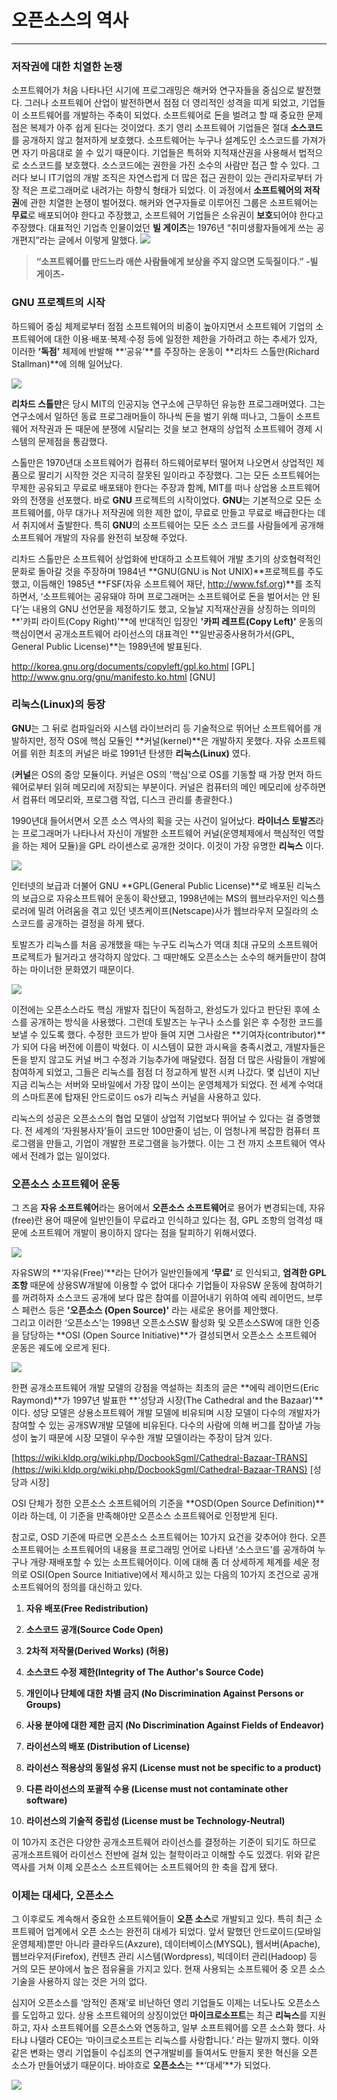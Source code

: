 # 오픈소스의 역사

---

### 저작권에 대한 치열한 논쟁

소프트웨어가 처음 나타나던 시기에 프로그래밍은 해커와 연구자들을 중심으로 발전했다. 그러나 소프트웨어 산업이 발전하면서 점점 더 영리적인 성격을 띠게 되었고, 기업들이 소프트웨어를 개발하는 주축이 되었다. 소프트웨어로 돈을 벌려고 할 때 중요한 문제점은 복제가 아주 쉽게 된다는 것이었다.
초기 영리 소프트웨어 기업들은 절대 **소스코드**를 공개하지 않고 철저하게 보호했다. 소프트웨어는 누구나 설계도인 소스코드를 가져가면 자기 마음대로 쓸 수 있기 때문이다. 기업들은 특허와 지적재산권을 사용해서 법적으로 소스코드를 보호했다. 소스코드에는 권한을 가진 소수의 사람만 접근 할 수 있다. 그러다 보니 IT기업의 개발 조직은 자연스럽게 더 많은 접근 권한이 있는 관리자로부터 가장 적은 프로그래머로 내려가는 하향식 형태가 되었다.
이 과정에서 **소프트웨어의 저작권**에 관한 치열한 논쟁이 벌어졌다. 해커와 연구자들로 이루어진 그룹은 소프트웨어는 **무료**로 배포되어야 한다고 주장했고, 소프트웨어 기업들은 소유권이 **보호**되어야 한다고 주장했다. 대표적인 기업측 인물이었던 **빌 게이츠**는 1976년 “취미생활자들에게 쓰는 공개편지”라는 글에서 이렇게 말했다.
![](/assets/1-1.jpg)
> **“소프트웨어를 만드느라 애쓴 사람들에게 보상을 주지 않으면 도둑질이다.” -빌 게이츠-**

### GNU 프로젝트의 시작

하드웨어 중심 체제로부터 점점 소프트웨어의 비중이 높아지면서 소프트웨어 기업의 소프트웨어에 대한 이용·배포·복제·수정 등에 일정한 제한을 가하려고 하는 추세가 있자, 이러한 **‘독점’** 체제에 반발해 **‘공유’**를 주장하는 운동이 **리차드 스톨만(Richard Stallman)**에 의해 일어났다.

![](/assets/2-1.jpg)

**리차드 스톨만**은 당시 MIT의 인공지능 연구소에 근무하던 유능한 프로그래머였다. 그는 연구소에서 일하던 동료 프로그래머들이 하나씩 돈을 벌기 위해 떠나고, 그들이 소프트웨어 저작권과 돈 때문에 분쟁에 시달리는 것을 보고 현재의 상업적 소프트웨어 경제 시스템의 문제점을 통감했다.

스톨만은 1970년대 소프트웨어가 컴퓨터 하드웨어로부터 떨어져 나오면서 상업적인 제품으로 팔리기 시작한 것은 지극히 잘못된 일이라고 주장했다. 그는 모든 소프트웨어는 무제한 공유되고 무료로 배포돼야 한다는 주장과 함께, MIT를 떠나 상업용 소프트웨어와의 전쟁을 선포했다. 바로 **GNU** 프로젝트의 시작이었다. **GNU**는 기본적으로 모든 소프트웨어를, 아무 대가나 저작권에 의한 제한 없이, 무료로 만들고 무료로 배급한다는 데서 취지에서 출발한다. 특히 **GNU**의 소프트웨어는 모든 소스 코드를 사람들에게 공개해 소프트웨어 개발의 자유를 완전히 보장해 주었다. 

리차드 스톨만은 소프트웨어 상업화에 반대하고 소프트웨어 개발 초기의 상호협력적인 문화로 돌아갈 것을 주장하며 1984년 **GNU(GNU is Not UNIX)**프로젝트를 주도했고, 이듬해인 1985년 **FSF(자유 소프트웨어 재단, http://www.fsf.org)**를 조직하면서, ‘소프트웨어는 공유돼야 하며 프로그래머는 소프트웨어로 돈을 벌어서는 안 된다’는 내용의 GNU 선언문을 제정하기도 했고, 오늘날 지적재산권을 상징하는 의미의 **'카피 라이트(Copy Right)'**에 반대적인 입장인 **'카피 레프트(Copy Left)'** 운동의 핵심이면서 공개소프트웨어 라이선스의 대표격인 **일반공중사용허가서(GPL, General Public License)**는 1989년에 발표된다.

http://korea.gnu.org/documents/copyleft/gpl.ko.html [GPL]
http://www.gnu.org/gnu/manifesto.ko.html [GNU]

### 리눅스(Linux)의 등장

**GNU**는 그 뒤로 컴파일러와 시스템 라이브러리 등 기술적으로 뛰어난 소프트웨어를 개발하지만, 정작 OS에 핵심 모듈인 **커널(kernel)**은 개발하지 못했다. 자유 소프트웨어를 위한 최초의 커널은 바로 1991년 탄생한 **리눅스(Linux)** 였다.

(**커널**은 OS의 중앙 모듈이다. 커널은 OS의 '핵심'으로 OS를 기동할 때 가장 먼저 하드웨어로부터 읽혀 메모리에 저장되는 부분이다. 커널은 컴퓨터의 메인 메모리에 상주하면서 컴퓨터 메모리와, 프로그램 작업, 디스크 관리를 총괄한다.)

1990년대 들어서면서 오픈 소스 역사의 획을 긋는 사건이 일어났다. **라이너스 토발즈**라는 프로그래머가 나타나서 자신이 개발한 소프트웨어 커널(운영체제에서 핵심적인 역할을 하는 제어 모듈)을 GPL 라이센스로 공개한 것이다. 이것이 가장 유명한 **리눅스** 이다. 

![](/assets/3-1.jpg)

인터넷의 보급과 더불어 GNU **GPL(General Public License)**로 배포된 리눅스의 보급으로 자유소프트웨어 운동이 확산됐고, 1998년에는 MS의 웹브라우저인 익스플로러에 밀려 어려움을 겪고 있던 넷츠케이프(Netscape)사가 웹브라우저 모질라의 소스코드를 공개하는 결정을 하게 됐다.

토발즈가 리눅스를 처음 공개했을 때는 누구도 리눅스가 역대 최대 규모의 소프트웨어 프로젝트가 될거라고 생각하지 않았다. 그 때만해도 오픈소스는 소수의 해커들만이 참여하는 마이너한 문화였기 때문이다.

![](/assets/3-2.jpg)

이전에는 오픈소스라도 핵심 개발자 집단이 독점하고, 완성도가 있다고 판단된 후에 소스를 공개하는 방식을 사용했다. 그런데 토발즈는 누구나 소스를 읽은 후 수정한 코드를 보낼 수 있도록 했다. 수정한 코드가 받아 들여 지면 그사람은 **기여자(contributor)**가 되어 다음 버전에 이름이 박혔다. 이 시스템이 묘한 과시욕을 충족시켰고, 개발자들은 돈을 받지 않고도 커널 버그 수정과 기능추가에 매달렸다. 점점 더 많은 사람들이 개발에 참여하게 되었고, 그들은 리눅스를 점점 더 정교하게 발전 시켜 나갔다. 몇 십년이 지난 지금 리눅스는 서버와 모바일에서 가장 많이 쓰이는 운영체제가 되었다. 전 세계 수억대의 스마트폰에 탑재된 안드로이드 os가 리눅스 커널을 사용하고 있다. 

리눅스의 성공은 오픈소스의 협업 모델이 상업적 기업보다 뛰어날 수 있다는 걸 증명했다. 전 세계의 ‘자원봉사자’들이 코드만 100만줄이 넘는, 이 엄청나게 복잡한 컴퓨터 프로그램을 만들고, 기업이 개발한 프로그램을 능가했다. 이는 그 전 까지 소프트웨어 역사에서 전례가 없는 일이었다.

### 오픈소스 소프트웨어 운동

그 즈음 **자유 소프트웨어**라는 용어에서 **오픈소스 소프트웨어**로 용어가 변경되는데, 자유\(free\)란 용어 때문에 일반인들이 무료라고 인식하고 있다는 점, GPL 조항의 엄격성 때문에 소프트웨어 개발이 용이하지 않다는 점을 탈피하기 위해서였다.

![](/assets/3-3.jpg)

자유SW의 **‘자유\(Free\)’**라는 단어가 일반인들에게 **‘무료’** 로 인식되고, **엄격한 GPL조항** 때문에 상용SW개발에 이용할 수 없어 대다수 기업들이 자유SW 운동에 참여하기를 꺼려하자 소스코드 공개에 보다 많은 참여를 이끌어내기 위하여 에릭 레이먼드, 브루스 페런스 등은 **'오픈소스 \(Open Source\)'** 라는 새로운 용어를 제안했다.  
그리고 이러한 ‘오픈소스’는 1998년 오픈소스SW 활성화 및 오픈소스SW에 대한 인증을 담당하는 **OSI \(Open Source Initiative\)**가 결성되면서 오픈소스 소프트웨어 운동은 궤도에 오르게 된다.

![](/assets/3-4.jpg)

한편 공개소프트웨어 개발 모델의 강점을 역설하는 최초의 글은 **에릭 레이먼드\(Eric Raymond\)**가 1997년 발표한 **‘성당과 시장\(The Cathedral and the Bazaar\)’**이다. 성당 모델은 상용소프트웨어 개발 모델에 비유되며 시장 모델이 다수의 개발자가 참여할 수 있는 공개SW개발 모델에 비유된다. 다수의 사람에 의해 버그를 잡아낼 가능성이 높기 때문에 시장 모델이 우수한 개발 모델이라는 주장이 담겨 있다.

[https://wiki.kldp.org/wiki.php/DocbookSgml/Cathedral-Bazaar-TRANS](https://wiki.kldp.org/wiki.php/DocbookSgml/Cathedral-Bazaar-TRANS) \[성당과 시장\]

OSI 단체가 정한 오픈소스 소프트웨어의 기준을 **OSD\(Open Source Definition\)**이라 하는데, 이 기준을 만족해야만 오픈소스 소프트웨어로 인정받게 된다.

참고로, OSD 기준에 따르면 오픈소스 소프트웨어는 10가지 요건을 갖추어야 한다. 오픈 소프트웨어는 소프트웨어의 내용을 프로그래밍 언어로 나타낸 ‘소스코드’를 공개하여 누구나 개량·재배포할 수 있는 소프트웨어이다. 이에 대해 좀 더 상세하게 체계를 세운 정의로 OSI\(Open Source Initiative\)에서 제시하고 있는 다음의 10가지 조건으로 공개소프트웨어의 정의를 대신하고 있다. 

1. **자유 배포\(Free Redistribution\)** 

2. **소스코드 공개\(Source Code Open\)** 

3. **2차적 저작물\(Derived Works\) \(허용\)** 

4. **소스코드 수정 제한\(Integrity of The Author's Source Code\)** 

5. **개인이나 단체에 대한 차별 금지 \(No Discrimination Against Persons or Groups\)** 

6. **사용 분야에 대한 제한 금지 \(No Discrimination Against Fields of Endeavor\)** 

7. **라이선스의 배포 \(Distribution of License\)** 

8. **라이선스 적용상의 동일성 유지 \(License must not be specific to a product\)** 

9. **다른 라이선스의 포괄적 수용 \(License must not contaminate other software\)** 

10. **라이선스의 기술적 중립성 \(License must be Technology-Neutral\)** 

이 10가지 조건은 다양한 공개소프트웨어 라이선스를 결정하는 기준이 되기도 하므로 공개소프트웨어 라이선스 전반에 걸쳐 있는 철학이라고 이해할 수도 있겠다. 
위와 같은 역사를 거쳐 이제 오픈소스 소프트웨어는 소프트웨어의 한 축을 잡게 됐다.

### 이제는 대세다, 오픈소스

그 이후로도 계속해서 중요한 소프트웨어들이 **오픈 소스**로 개발되고 있다. 특히 최근 소프트웨어 업계에서 오픈 소스는 완전히 대세가 되었다. 앞서 말했던 안드로이드(모바일 운영체제)뿐만 아니라 클라우드(Axzure), 데이터베이스(MYSQL), 웹서버(Apache), 웹브라우저(Firefox), 컨텐츠 관리 시스템(Wordpress), 빅데이터 관리(Hadoop) 등 거의 모든 분야에서 높은 점유율을 가지고 있다. 현재 사용되는 소프트웨어 중 오픈 소스 기술을 사용하지 않는 것은 거의 없다.

심지어 오픈소스를 ‘암적인 존재’로 비난하던 영리 기업들도 이제는 너도나도 오픈소스를 도입하고 있다. 상용 소프트웨어의 상징이었던 **마이크로소프트**는 최근 **리눅스**를 지원하고, 자사 소프트웨어를 오픈소스와 연동하고, 일부 소프트웨어를 오픈 소스화 했다. 사타냐 나델라 CEO는 ‘마이크로소프트는 리눅스를 사랑합니다.’ 라는 말까지 했다. 이와 같은 변화는 영리 기업들이 수십조의 연구개발비를 들여서도 만들지 못한 혁신을 오픈 소스가 만들어냈기 때문이다. 바야흐로 **오픈소스**는 **‘대세’**가 되었다.

![](/assets/5-1.jpg)